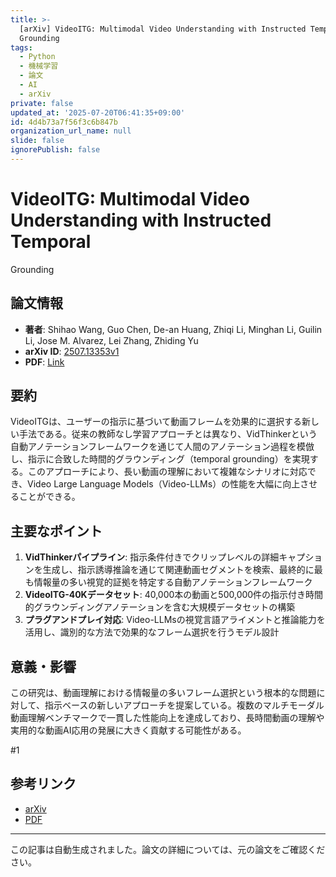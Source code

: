 ```yaml
---
title: >-
  [arXiv] VideoITG: Multimodal Video Understanding with Instructed Temporal
  Grounding
tags:
  - Python
  - 機械学習
  - 論文
  - AI
  - arXiv
private: false
updated_at: '2025-07-20T06:41:35+09:00'
id: 4d4b73a7f56f3c6b847b
organization_url_name: null
slide: false
ignorePublish: false
---
```


# VideoITG: Multimodal Video Understanding with Instructed Temporal
  Grounding

## 論文情報

- **著者**: Shihao Wang, Guo Chen, De-an Huang, Zhiqi Li, Minghan Li, Guilin Li, Jose M. Alvarez, Lei Zhang, Zhiding Yu
- **arXiv ID**: [2507.13353v1](http://arxiv.org/abs/2507.13353v1)
- **PDF**: [Link](https://arxiv.org/pdf/2507.13353v1.pdf)

## 要約

VideoITGは、ユーザーの指示に基づいて動画フレームを効果的に選択する新しい手法である。従来の教師なし学習アプローチとは異なり、VidThinkerという自動アノテーションフレームワークを通じて人間のアノテーション過程を模倣し、指示に合致した時間的グラウンディング（temporal grounding）を実現する。このアプローチにより、長い動画の理解において複雑なシナリオに対応でき、Video Large Language Models（Video-LLMs）の性能を大幅に向上させることができる。

## 主要なポイント

1. **VidThinkerパイプライン**: 指示条件付きでクリップレベルの詳細キャプションを生成し、指示誘導推論を通じて関連動画セグメントを検索、最終的に最も情報量の多い視覚的証拠を特定する自動アノテーションフレームワーク
2. **VideoITG-40Kデータセット**: 40,000本の動画と500,000件の指示付き時間的グラウンディングアノテーションを含む大規模データセットの構築
3. **プラグアンドプレイ対応**: Video-LLMsの視覚言語アライメントと推論能力を活用し、識別的な方法で効果的なフレーム選択を行うモデル設計

## 意義・影響

この研究は、動画理解における情報量の多いフレーム選択という根本的な問題に対して、指示ベースの新しいアプローチを提案している。複数のマルチモーダル動画理解ベンチマークで一貫した性能向上を達成しており、長時間動画の理解や実用的な動画AI応用の発展に大きく貢献する可能性がある。

#1

## 参考リンク

- [arXiv](http://arxiv.org/abs/2507.13353v1)
- [PDF](https://arxiv.org/pdf/2507.13353v1.pdf)

---

この記事は自動生成されました。論文の詳細については、元の論文をご確認ください。
